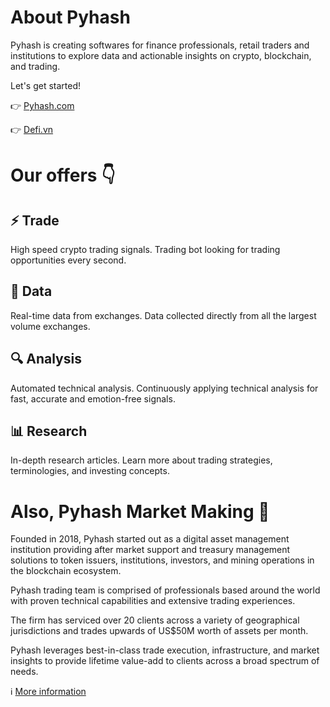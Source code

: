 # About Pyhash 

Pyhash is creating softwares for finance professionals, retail traders and institutions to explore data and actionable insights on crypto, blockchain, and trading.

Let's get started!

👉 [Pyhash.com](https://pyhash.com)

👉 [Defi.vn](https://defi.vn)

# Our offers 👇
## ⚡ Trade
High speed crypto trading signals. Trading bot looking for trading opportunities every second.

## 💾 Data
Real-time data from exchanges. Data collected directly from all the largest volume exchanges.

## 🔍 Analysis
Automated technical analysis. Continuously applying technical analysis for fast, accurate and emotion-free signals.

## 📊 Research
In-depth research articles. Learn more about trading strategies, terminologies, and investing concepts.

# Also, Pyhash Market Making 🤖
Founded in 2018, Pyhash started out as a digital asset management institution providing after market support and treasury management solutions to token issuers, institutions, investors, and mining operations in the blockchain ecosystem.

Pyhash trading team is comprised of professionals based around the world with proven technical capabilities and extensive trading experiences.

The firm has serviced over 20 clients across a variety of geographical jurisdictions and trades upwards of US$50M worth of assets per month.

Pyhash leverages best-in-class trade execution, infrastructure, and market insights to provide lifetime value-add to clients across a broad spectrum of needs.

ℹ️ [More information](https://docs.pyhash.com/pyhash-market-making/overview-of-services)
